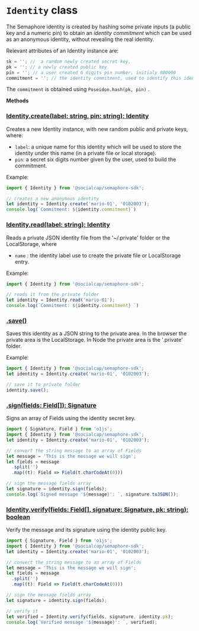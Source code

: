 # `Identity` class

The Semaphore identity is created by hashing some private inputs (a public key and a numeric pin) to obtain an _identity commitment_ which can be used as an anonymous identity, without revealing the real identity.

Relevant attributes of an Identity instance are:

~~~typescript
sk = ''; //  a random newly created secret key, 
pk = ''; // a newly created public key 
pin = ''; // a user created 6 digits pin number, initialy 000000
commitment = ''; // the identity commitment, used to identify this identity  
~~~

The `commitment` is obtained using `Poseidon.hash(pk, pin)` .

**Methods**

### [Identity.create(label: string, pin: string): Identity](src/identity.ts)

Creates a new Identity instance, with new random public and private keys, where:

- `label`: a unique name for this identity which will be used to store the identity under this name (in a private file or local storage).
- `pin`: a secret six digits number given by the user, used to build the commitment.

Example:

~~~typescript
import { Identity }	from '@socialcap/semaphore-sdk';

// creates a new anonymous identity
let identity = Identity.create('mario-01', '0102003');
console.log(`Commitment: ${identity.commitment}`)
~~~

### [Identity.read(label: string): Identity](src/identity.ts)

Reads a private JSON identity file from the '~/.private' folder or the LocalStorage, where

   * `name` : the identity label use to create the private file or LocalStorage entry.

Example:

~~~typescript
import { Identity }	from '@socialcap/semaphore-sdk';

// reads it from the private folder
let identity = Identity.read('mario-01');
console.log(`Commitment: ${identity.commitment} `)
~~~

### [.save()](src/identity.ts)

Saves this identity as a JSON string to the private area. In the browser the private area is the LocalStorage. In Node the private area is the '.private' folder.

Example:

~~~typescript
import { Identity }	from '@socialcap/semaphore-sdk';
let identity = Identity.create('mario-01', '0102003');

// save it to private folder
identity.save();
~~~

### [.sign(fields: Field[]): Signature](src/identity.ts)

Signs an array of Fields using the identity secret key.

~~~typescript
import { Signature, Field } from 'o1js';
import { Identity }	from '@socialcap/semaphore-sdk';
let identity = Identity.create('mario-01', '0102003');

// convert the string message to an array of Fields
let message = 'This is the message we will sign';
let fields = message
  .split('')
  .map((t): Field => Field(t.charCodeAt(0)))

// sign the message fields array
let signature = identity.sign(fields);
console.log(`Signed message '${message}': `, signature.toJSON());
~~~

### [Identity.verify(fields: Field[], signature: Signature, pk: string): boolean](src/identity.ts)

Verify the message and its signature using the identity public key.

~~~typescript
import { Signature, Field } from 'o1js';
import { Identity }	from '@socialcap/semaphore-sdk';
let identity = Identity.create('mario-01', '0102003');

// convert the string message to an array of Fields
let message = 'This is the message we will sign';
let fields = message
  .split('')
  .map((t): Field => Field(t.charCodeAt(0)))

// sign the message fields array
let signature = identity.sign(fields);

// verify it 
let verified = Identity.verify(fields, signature, identity.pk);
console.log(`Verified message '${message}': `, verified);
~~~
